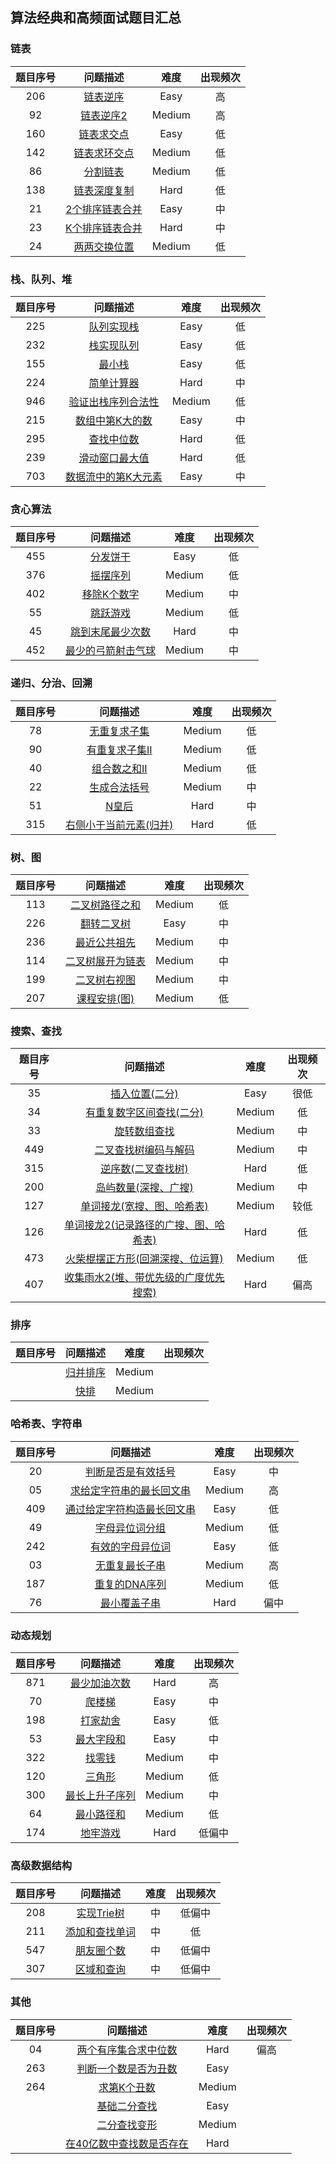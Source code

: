 ## 算法经典和高频面试题目汇总
### 链表

| 题目序号 |                           问题描述                           |  难度  | 出现频次 |
| :------: | :----------------------------------------------------------: | :----: | :------: |
|   206    | [链表逆序](https://github.com/CoinShine/algo/blob/master/linked-list/src/main/java/com/shine/leetcode/Test206.java) |  Easy  |    高    |
|    92    | [链表逆序2](https://github.com/CoinShine/algo/blob/master/linked-list/src/main/java/com/shine/leetcode/Test92.java) | Medium |    高    |
|   160    | [链表求交点](https://github.com/CoinShine/algo/blob/master/linked-list/src/main/java/com/shine/leetcode/Test160.java) |  Easy  |    低    |
|   142    | [链表求环交点](https://github.com/CoinShine/algo/blob/master/linked-list/src/main/java/com/shine/leetcode/Test142.java) | Medium |    低    |
|    86    | [分割链表](https://github.com/CoinShine/algo/blob/master/linked-list/src/main/java/com/shine/leetcode/Test86.java) | Medium |    低    |
|   138    | [链表深度复制](https://github.com/CoinShine/algo/blob/master/linked-list/src/main/java/com/shine/leetcode/Test138.java) |  Hard  |    低    |
|    21    | [2个排序链表合并](https://github.com/CoinShine/algo/blob/master/linked-list/src/main/java/com/shine/leetcode/Test21.java) |  Easy  |    中    |
|    23    | [K个排序链表合并](https://github.com/CoinShine/algo/blob/master/linked-list/src/main/java/com/shine/leetcode/Test23.java) |  Hard  |    中    |
|    24    | [两两交换位置](https://github.com/CoinShine/algo/blob/master/linked-list/src/main/java/com/shine/leetcode/Test24.java) | Medium |    低    |

### 栈、队列、堆 

| 题目序号 |                           问题描述                           |  难度  | 出现频次 |
| :------: | :----------------------------------------------------------: | :----: | :------: |
|   225    | [队列实现栈](https://github.com/CoinShine/algo/blob/master/stack-queue/src/main/java/com/shine/leetcode/Test225.java) |  Easy  |    低    |
|   232    | [栈实现队列](https://github.com/CoinShine/algo/blob/master/stack-queue/src/main/java/com/shine/leetcode/Test232.java) |  Easy  |    低    |
|   155    | [最小栈](https://github.com/CoinShine/algo/blob/master/stack-queue/src/main/java/com/shine/leetcode/Test155.java) |  Easy  |    低    |
|   224    | [简单计算器](https://github.com/CoinShine/algo/blob/master/stack-queue/src/main/java/com/shine/leetcode/Test224.java) |  Hard  |    中    |
|   946    | [验证出栈序列合法性](https://github.com/CoinShine/algo/blob/master/stack-queue/src/main/java/com/shine/leetcode/Test946.java) | Medium |    低    |
|   215    | [数组中第K大的数](https://github.com/CoinShine/algo/blob/master/heap/src/main/java/com/shine/leetcode/Test215.java) |  Easy  |    中    |
|   295    | [查找中位数](https://github.com/CoinShine/algo/blob/master/heap/src/main/java/com/shine/leetcode/Test295.java) |  Hard  |    低    |
|   239    | [ 滑动窗口最大值](https://github.com/CoinShine/algo/blob/master/stack-queue/src/main/java/com/shine/leetcode/Test239.java) |  Hard  |    低    |
|   703    | [ 数据流中的第K大元素](https://github.com/CoinShine/algo/blob/master/heap/src/main/java/com/shine/leetcode/Test703.java) |  Easy  |    中    |

### 贪心算法

| 题目序号 |                           问题描述                           |  难度  | 出现频次 |
| :------: | :----------------------------------------------------------: | :----: | :------: |
|   455    | [分发饼干](https://github.com/CoinShine/algo/blob/master/greedy-algo/src/main/java/com/shine/leetcode/Test455.java) |  Easy  |    低    |
|   376    | [摇摆序列](https://github.com/CoinShine/algo/blob/master/greedy-algo/src/main/java/com/shine/leetcode/Test376.java) | Medium |    低    |
|   402    | [移除K个数字](https://github.com/CoinShine/algo/blob/master/greedy-algo/src/main/java/com/shine/leetcode/Test402.java) | Medium |    中    |
|    55    | [跳跃游戏](https://github.com/CoinShine/algo/blob/master/greedy-algo/src/main/java/com/shine/leetcode/Test55.java) | Medium |    低    |
|    45    | [跳到末尾最少次数](https://github.com/CoinShine/algo/blob/master/greedy-algo/src/main/java/com/shine/leetcode/Test45.java) |  Hard  |    中    |
|   452    | [最少的弓箭射击气球](https://github.com/CoinShine/algo/blob/master/greedy-algo/src/main/java/com/shine/leetcode/Test452.java) | Medium |    中    |

### 递归、分治、回溯

| 题目序号 |                           问题描述                           |  难度  | 出现频次 |
| :------: | :----------------------------------------------------------: | :----: | :------: |
|    78    | [无重复求子集](https://github.com/CoinShine/algo/blob/master/other-algo/src/main/java/com/shine/array/leetcode/Test78.java) | Medium |    低    |
|    90    | [有重复求子集II](https://github.com/CoinShine/algo/blob/master/other-algo/src/main/java/com/shine/array/leetcode/Test90.java) | Medium |    低    |
|    40    | [组合数之和II](https://github.com/CoinShine/algo/blob/master/other-algo/src/main/java/com/shine/array/leetcode/Test40.java) | Medium |    低    |
|    22    | [生成合法括号](https://github.com/CoinShine/algo/blob/master/other-algo/src/main/java/com/shine/other/leetcode/Test22.java) | Medium |    中    |
|    51    | [N皇后](https://github.com/CoinShine/algo/blob/master/other-algo/src/main/java/com/shine/other/leetcode/Test51.java) |  Hard  |    中    |
|   315    | [右侧小于当前元素(归并)](https://github.com/CoinShine/algo/blob/master/other-algo/src/main/java/com/shine/other/leetcode/Test315.java) |  Hard  |    低    |

### 树、图

| 题目序号 |                           问题描述                           |  难度  | 出现频次 |
| :------: | :----------------------------------------------------------: | :----: | :------: |
|   113    | [二叉树路径之和](https://github.com/CoinShine/algo/blob/master/tree/src/main/java/com/shine/leetcode/Test113.java) | Medium |    低    |
|   226    | [翻转二叉树](https://github.com/CoinShine/algo/blob/master/tree/src/main/java/com/shine/leetcode/Test226.java) |  Easy  |    中    |
|   236    | [最近公共祖先](https://github.com/CoinShine/algo/blob/master/tree/src/main/java/com/shine/leetcode/Test236.java) | Medium |    中    |
|   114    | [二叉树展开为链表](https://github.com/CoinShine/algo/blob/master/tree/src/main/java/com/shine/leetcode/Test114.java) | Medium |    中    |
|   199    | [二叉树右视图](https://github.com/CoinShine/algo/blob/master/tree/src/main/java/com/shine/leetcode/Test199.java) | Medium |    中    |
|   207    | [课程安排(图)](https://github.com/CoinShine/algo/blob/master/graph/src/main/java/com/shine/leetcode/Test207.java) | Medium |    低    |

### 搜索、查找 

| 题目序号 |                 问题描述                  |  难度  | 出现频次 |
| :------: | :---------------------------------------: | :----: | :------: |
|    35    |            [插入位置(二分)](https://github.com/CoinShine/algo/blob/master/search/src/main/java/com/shine/leetcode/Test35.java)             |  Easy  |   很低   |
|    34    |       [有重复数字区间查找(二分)](https://github.com/CoinShine/algo/blob/master/search/src/main/java/com/shine/leetcode/Test34.java)        | Medium |    低    |
|    33    |             [旋转数组查找](https://github.com/CoinShine/algo/blob/master/search/src/main/java/com/shine/leetcode/Test33.java)              | Medium |    中    |
|   449    |         [二叉查找树编码与解码](https://github.com/CoinShine/algo/blob/master/tree/src/main/java/com/shine/leetcode/Test449.java)          | Medium |    中    |
|   315    |          [逆序数(二叉查找树)](https://github.com/CoinShine/algo/blob/master/tree/src/main/java/com/shine/leetcode/Test315.java)           |  Hard  |    低    |
|   200    |         [岛屿数量(深搜、广搜)](https://github.com/CoinShine/algo/blob/master/search/src/main/java/com/shine/leetcode/Test200.java)          | Medium |    中    |
|   127    |      [单词接龙(宽搜、图、哈希表)](https://github.com/CoinShine/algo/blob/master/search/src/main/java/com/shine/leetcode/Test127.java)       | Medium |   较低   |
|   126    | [单词接龙2(记录路径的广搜、图、哈希表)](https://github.com/CoinShine/algo/blob/master/search/src/main/java/com/shine/leetcode/Test126.java) |  Hard  |    低    |
|   473    |   [火柴棍摆正方形(回溯深搜、位运算)](https://github.com/CoinShine/algo/blob/master/search/src/main/java/com/shine/leetcode/Test473.java)    | Medium |    低    |
|   407    | [收集雨水2(堆、带优先级的广度优先搜索)](https://github.com/CoinShine/algo/blob/master/search/src/main/java/com/shine/leetcode/Test407.java) |  Hard  |   偏高   |

### 排序 

| 题目序号 |                           问题描述                           |  难度  | 出现频次 |
| :------: | :----------------------------------------------------------: | :----: | :------: |
|          | [归并排序](https://github.com/CoinShine/algo/blob/master/sort/src/main/java/com/shine/geektime/MergeSort.java) | Medium |          |
|          | [快排](https://github.com/CoinShine/algo/blob/master/sort/src/main/java/com/shine/geektime/QuickSort.java) | Medium |          |

### 哈希表、字符串

| 题目序号 |                           问题描述                           |  难度  | 出现频次 |
| :------: | :----------------------------------------------------------: | :----: | :------: |
|    20    | [判断是否是有效括号](https://github.com/CoinShine/algo/blob/master/other-algo/src/main/java/com/shine/string/leetcode/Test20.java) |  Easy  |    中    |
|    05    | [求给定字符串的最长回文串](https://github.com/CoinShine/algo/blob/master/other-algo/src/main/java/com/shine/string/leetcode/Test05.java) | Medium |    高    |
|   409    | [通过给定字符构造最长回文串](https://github.com/CoinShine/algo/blob/master/other-algo/src/main/java/com/shine/string/leetcode/Test409.java) |  Easy  |    低    |
|    49    | [字母异位词分组](https://github.com/CoinShine/algo/blob/master/other-algo/src/main/java/com/shine/string/leetcode/Test49.java) | Medium |    低    |
|    242    | [有效的字母异位词](https://github.com/CoinShine/algo/blob/master/other-algo/src/main/java/com/shine/string/leetcode/Test242.java) | Easy |    低    |
|    03    | [无重复最长子串](https://github.com/CoinShine/algo/blob/master/other-algo/src/main/java/com/shine/string/leetcode/Test03.java) | Medium |    高    |
|   187    | [重复的DNA序列](https://github.com/CoinShine/algo/blob/master/other-algo/src/main/java/com/shine/string/leetcode/Test187.java) | Medium |    低    |
|    76    | [最小覆盖子串](https://github.com/CoinShine/algo/blob/master/other-algo/src/main/java/com/shine/string/leetcode/Test76.java) |  Hard  |   偏中   |

### 动态规划

| 题目序号 |                           问题描述                           |  难度  | 出现频次 |
| :------: | :----------------------------------------------------------: | :----: | :------: |
|   871    | [最少加油次数](https://github.com/CoinShine/algo/blob/master/dynamic-pro/src/main/java/com/shine/leetcode/Test871.java) |  Hard  |    高    |
|    70    |                          [爬楼梯](https://github.com/CoinShine/algo/blob/master/dynamic-pro/src/main/java/com/shine/leetcode/Test70.java)                          |  Easy  |    中    |
|   198    |                         [打家劫舍](https://github.com/CoinShine/algo/blob/master/dynamic-pro/src/main/java/com/shine/leetcode/Test198.java)                         |  Easy  |    低    |
|    53    |                        [最大字段和](https://github.com/CoinShine/algo/blob/master/dynamic-pro/src/main/java/com/shine/leetcode/Test53.java)                        |  Easy  |    中    |
|   322    |                          [找零钱](https://github.com/CoinShine/algo/blob/master/dynamic-pro/src/main/java/com/shine/leetcode/Test322.java)                          | Medium |    中    |
|   120    |                          [三角形](https://github.com/CoinShine/algo/blob/master/dynamic-pro/src/main/java/com/shine/leetcode/Test120.java)                          | Medium |    低    |
|   300    |                      [最长上升子序列](https://github.com/CoinShine/algo/blob/master/dynamic-pro/src/main/java/com/shine/leetcode/Test300.java)                      | Medium |    中    |
|    64    |                        [最小路径和](https://github.com/CoinShine/algo/blob/master/dynamic-pro/src/main/java/com/shine/leetcode/Test64.java)                        | Medium |    低    |
|   174    |                         [地牢游戏](https://github.com/CoinShine/algo/blob/master/dynamic-pro/src/main/java/com/shine/leetcode/Test174.java)                         |  Hard  |  低偏中  |

### 高级数据结构

| 题目序号 |      问题描述      | 难度 | 出现频次 |
| :------: | :----------------: | :--: | :------: |
|   208    |   [实现Trie树](https://github.com/CoinShine/algo/blob/master/other-algo/src/main/java/com/shine/advanced/leetcode/Test208.java)   |  中  |  低偏中  |
|   211    | [添加和查找单词](https://github.com/CoinShine/algo/blob/master/other-algo/src/main/java/com/shine/advanced/leetcode/Test211.java) |  中  |    低    |
|   547    |   [朋友圈个数](https://github.com/CoinShine/algo/blob/master/other-algo/src/main/java/com/shine/advanced/leetcode/Test547.java)   |  中  |  低偏中  |
|   307    |   [区域和查询](https://github.com/CoinShine/algo/blob/master/other-algo/src/main/java/com/shine/advanced/leetcode/Test307.java)   |  中  |  低偏中  |

### 其他

| 题目序号 |                           问题描述                           |  难度  | 出现频次 |
| :------: | :----------------------------------------------------------: | :----: | :------: |
|    04    | [两个有序集合求中位数](https://github.com/CoinShine/algo/blob/master/other-algo/src/main/java/com/shine/array/leetcode/Test04.java) |  Hard  |   偏高   |
|   263    | [判断一个数是否为丑数](https://github.com/CoinShine/algo/blob/master/other-algo/src/main/java/com/shine/leetcode/Test263.java) |  Easy  |          |
|   264    | [求第K个丑数](https://github.com/CoinShine/algo/blob/master/other-algo/src/main/java/com/shine/leetcode/Test264.java) | Medium |          |
|          | [基础二分查找](https://github.com/CoinShine/algo/blob/master/other-algo/src/main/java/com/shine/array/geektime/BinarySearchBase.java ) |  Easy  |          |
|          | [二分查找变形](https://github.com/CoinShine/algo/blob/master/other-algo/src/main/java/com/shine/array/geektime/BinarySearchChange.java) | Medium |          |
|          | [在40亿数中查找数是否存在](https://github.com/CoinShine/algo/blob/master/other-algo/src/main/java/com/shine/other/BitMap.java) |  Hard  |          |

